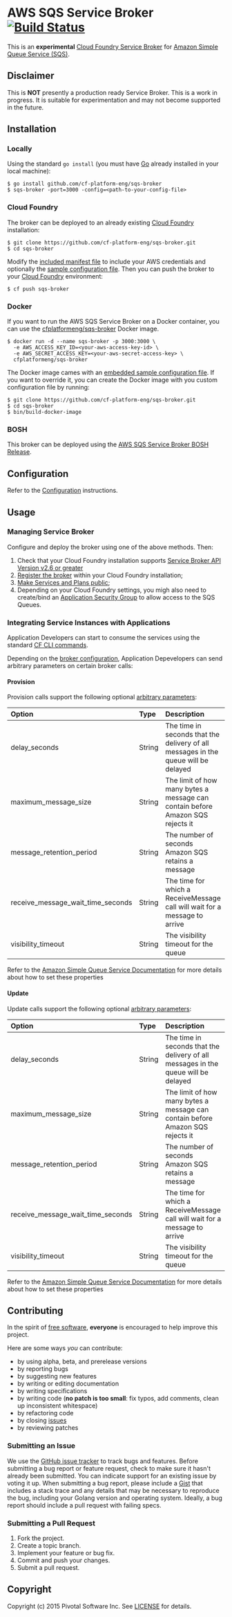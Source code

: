 # AWS SQS Service Broker [![Build Status](https://travis-ci.org/cf-platform-eng/sqs-broker.png)](https://travis-ci.org/cf-platform-eng/sqs-broker)

This is an **experimental** [Cloud Foundry Service Broker](https://docs.cloudfoundry.org/services/overview.html) for [Amazon Simple Queue Service (SQS)](https://aws.amazon.com/sqs/).

## Disclaimer

This is **NOT** presently a production ready Service Broker. This is a work in progress. It is suitable for experimentation and may not become supported in the future.

## Installation

### Locally

Using the standard `go install` (you must have [Go](https://golang.org/) already installed in your local machine):

```
$ go install github.com/cf-platform-eng/sqs-broker
$ sqs-broker -port=3000 -config=<path-to-your-config-file>
```

### Cloud Foundry

The broker can be deployed to an already existing [Cloud Foundry](https://www.cloudfoundry.org/) installation:

```
$ git clone https://github.com/cf-platform-eng/sqs-broker.git
$ cd sqs-broker
```

Modify the [included manifest file](https://github.com/cf-platform-eng/sqs-broker/blob/master/manifest.yml) to include your AWS credentials and optionally the [sample configuration file](https://github.com/cf-platform-eng/sqs-broker/blob/master/config-sample.json). Then you can push the broker to your [Cloud Foundry](https://www.cloudfoundry.org/) environment:

```
$ cf push sqs-broker
```

### Docker

If you want to run the AWS SQS Service Broker on a Docker container, you can use the [cfplatformeng/sqs-broker](https://registry.hub.docker.com/u/cfplatformeng/sqs-broker/) Docker image.

```
$ docker run -d --name sqs-broker -p 3000:3000 \
  -e AWS_ACCESS_KEY_ID=<your-aws-access-key-id> \
  -e AWS_SECRET_ACCESS_KEY=<your-aws-secret-access-key> \
  cfplatformeng/sqs-broker
```

The Docker image cames with an [embedded sample configuration file](https://github.com/cf-platform-eng/sqs-broker/blob/master/config-sample.json). If you want to override it, you can create the Docker image with you custom configuration file by running:

```
$ git clone https://github.com/cf-platform-eng/sqs-broker.git
$ cd sqs-broker
$ bin/build-docker-image
```

### BOSH

This broker can be deployed using the [AWS SQS Service Broker BOSH Release](https://github.com/cf-platform-eng/sqs-broker-boshrelease).

## Configuration

Refer to the [Configuration](https://github.com/cf-platform-eng/sqs-broker/blob/master/CONFIGURATION.md) instructions.

## Usage

### Managing Service Broker

Configure and deploy the broker using one of the above methods. Then:

1. Check that your Cloud Foundry installation supports [Service Broker API Version v2.6 or greater](https://docs.cloudfoundry.org/services/api.html#changelog)
2. [Register the broker](https://docs.cloudfoundry.org/services/managing-service-brokers.html#register-broker) within your Cloud Foundry installation;
3. [Make Services and Plans public](https://docs.cloudfoundry.org/services/access-control.html#enable-access);
4. Depending on your Cloud Foundry settings, you migh also need to create/bind an [Application Security Group](https://docs.cloudfoundry.org/adminguide/app-sec-groups.html) to allow access to the SQS Queues.

### Integrating Service Instances with Applications

Application Developers can start to consume the services using the standard [CF CLI commands](https://docs.cloudfoundry.org/devguide/services/managing-services.html).

Depending on the [broker configuration](https://github.com/cf-platform-eng/sqs-broker/blob/master/CONFIGURATION.md#sqs-broker-configuration), Application Depevelopers can send arbitrary parameters on certain broker calls:

#### Provision

Provision calls support the following optional [arbitrary parameters](https://docs.cloudfoundry.org/devguide/services/managing-services.html#arbitrary-params-create):

| Option                            | Type   | Description
|:----------------------------------|:------ |:-----------
| delay_seconds                     | String | The time in seconds that the delivery of all messages in the queue will be delayed
| maximum_message_size              | String | The limit of how many bytes a message can contain before Amazon SQS rejects it
| message_retention_period          | String | The number of seconds Amazon SQS retains a message
| receive_message_wait_time_seconds | String | The time for which a ReceiveMessage call will wait for a message to arrive
| visibility_timeout                | String | The visibility timeout for the queue

Refer to the [Amazon Simple Queue Service Documentation](https://aws.amazon.com/documentation/sqs/) for more details about how to set these properties

#### Update

Update calls support the following optional [arbitrary parameters](https://docs.cloudfoundry.org/devguide/services/managing-services.html#arbitrary-params-update):

| Option                            | Type   | Description
|:----------------------------------|:------ |:-----------
| delay_seconds                     | String | The time in seconds that the delivery of all messages in the queue will be delayed
| maximum_message_size              | String | The limit of how many bytes a message can contain before Amazon SQS rejects it
| message_retention_period          | String | The number of seconds Amazon SQS retains a message
| receive_message_wait_time_seconds | String | The time for which a ReceiveMessage call will wait for a message to arrive
| visibility_timeout                | String | The visibility timeout for the queue

Refer to the [Amazon Simple Queue Service Documentation](https://aws.amazon.com/documentation/sqs/) for more details about how to set these properties

## Contributing

In the spirit of [free software](http://www.fsf.org/licensing/essays/free-sw.html), **everyone** is encouraged to help improve this project.

Here are some ways *you* can contribute:

* by using alpha, beta, and prerelease versions
* by reporting bugs
* by suggesting new features
* by writing or editing documentation
* by writing specifications
* by writing code (**no patch is too small**: fix typos, add comments, clean up inconsistent whitespace)
* by refactoring code
* by closing [issues](https://github.com/cf-platform-eng/sqs-broker/issues)
* by reviewing patches

### Submitting an Issue

We use the [GitHub issue tracker](https://github.com/cf-platform-eng/sqs-broker/issues) to track bugs and features. Before submitting a bug report or feature request, check to make sure it hasn't already been submitted. You can indicate support for an existing issue by voting it up. When submitting a bug report, please include a [Gist](http://gist.github.com/) that includes a stack trace and any details that may be necessary to reproduce the bug, including your Golang version and operating system. Ideally, a bug report should include a pull request with failing specs.

### Submitting a Pull Request

1. Fork the project.
2. Create a topic branch.
3. Implement your feature or bug fix.
4. Commit and push your changes.
5. Submit a pull request.

## Copyright

Copyright (c) 2015 Pivotal Software Inc. See [LICENSE](https://github.com/cf-platform-eng/sqs-broker/blob/master/LICENSE) for details.
